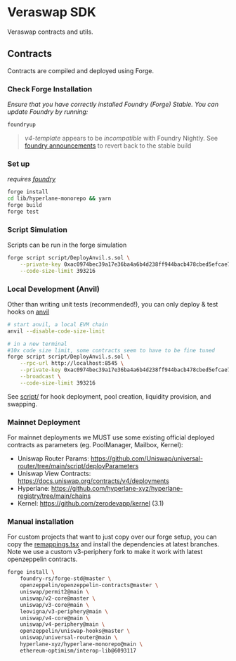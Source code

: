 # Veraswap SDK

Veraswap contracts and utils.

## Contracts

Contracts are compiled and deployed using Forge.

### Check Forge Installation

*Ensure that you have correctly installed Foundry (Forge) Stable. You can update Foundry by running:*

```bash
foundryup
```

> *v4-template* appears to be *incompatible* with Foundry Nightly. See [foundry announcements](https://book.getfoundry.sh/announcements) to revert back to the stable build

### Set up

*requires [foundry](https://book.getfoundry.sh)*

```bash
forge install
cd lib/hyperlane-monorepo && yarn
forge build
forge test
```

### Script Simulation

Scripts can be run in the forge simulation

```bash
forge script script/DeployAnvil.s.sol \
    --private-key 0xac0974bec39a17e36ba4a6b4d238ff944bacb478cbed5efcae784d7bf4f2ff80 \
    --code-size-limit 393216
```

### Local Development (Anvil)

Other than writing unit tests (recommended!), you can only deploy & test hooks on [anvil](https://book.getfoundry.sh/anvil/)

```bash
# start anvil, a local EVM chain
anvil --disable-code-size-limit

# in a new terminal
#10x code size limit, some contracts seem to have to be fine tuned
forge script script/DeployAnvil.s.sol \
    --rpc-url http://localhost:8545 \
    --private-key 0xac0974bec39a17e36ba4a6b4d238ff944bacb478cbed5efcae784d7bf4f2ff80 \
    --broadcast \
    --code-size-limit 393216
```

See [script/](script/) for hook deployment, pool creation, liquidity provision, and swapping.

### Mainnet Deployment
For mainnet deployments we MUST use some existing official deployed contracts as parameters (eg. PoolManager, Mailbox, Kernel):
- Uniswap Router Params: https://github.com/Uniswap/universal-router/tree/main/script/deployParameters
- Uniswap View Contracts: https://docs.uniswap.org/contracts/v4/deployments
- Hyperlane: https://github.com/hyperlane-xyz/hyperlane-registry/tree/main/chains
- Kernel: https://github.com/zerodevapp/kernel (3.1)

### Manual installation

For custom projects that want to just copy over our forge setup, you can copy the [remappings.tsx](./remappings.txt) and install the dependencies at latest branches. Note we use a custom v3-periphery fork to make it work with latest openzeppelin contracts.

```bash
forge install \
    foundry-rs/forge-std@master \
    openzeppelin/openzeppelin-contracts@master \
    uniswap/permit2@main \
    uniswap/v2-core@master \
    uniswap/v3-core@main \
    leovigna/v3-periphery@main \
    uniswap/v4-core@main \
    uniswap/v4-periphery@main \
    openzeppelin/uniswap-hooks@master \
    uniswap/universal-router@main \
    hyperlane-xyz/hyperlane-monorepo@main \
    ethereum-optimism/interop-lib@6093117
```
